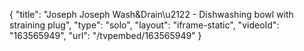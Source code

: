 {
    "title": "Joseph Joseph Wash&Drain\u2122 - Dishwashing bowl with straining plug",
    "type": "solo",
    "layout": "iframe-static",
    "videoId": "163565949",
    "url": "\/tvpembed\/163565949"
}